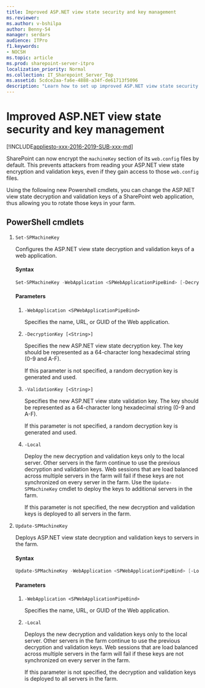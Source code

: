 ```yaml
---
title: Improved ASP.NET view state security and key management
ms.reviewer: 
ms.author: v-bshilpa
author: Benny-54
manager: serdars
audience: ITPro
f1.keywords:
- NOCSH
ms.topic: article
ms.prod: sharepoint-server-itpro
localization_priority: Normal
ms.collection: IT_Sharepoint_Server_Top
ms.assetid: 5cdce2aa-fa6e-4888-a34f-de61713f5096
description: "Learn how to set up improved ASP.NET view state security and key management"
---
```


# Improved ASP.NET view state security and key management

[!INCLUDE[appliesto-xxx-2016-2019-SUB-xxx-md](../includes/appliesto-xxx-2016-2019-SUB-xxx-md.md)]

SharePoint can now encrypt the `machineKey` section of its `web.config` files by default. This prevents attackers from reading your ASP.NET view state encryption and validation keys, even if they gain access to those `web.config` files.

Using the following new Powershell cmdlets, you can change the ASP.NET view state decryption and validation keys of a SharePoint web application, thus allowing you to rotate those keys in your farm.

## PowerShell cmdlets

 1. `Set-SPMachineKey`
 
    Configures the ASP.NET view state decryption and validation keys of a web application.

    #### Syntax
   
    ```PowerShell
    Set-SPMachineKey -WebApplication <SPWebApplicationPipeBind> [-DecryptionKey <String>] [-ValidationKey <String>] [-Local] [<CommonParameters>]
    ```

    #### Parameters
   
    1. `-WebApplication <SPWebApplicationPipeBind>`
   
       Specifies the name, URL, or GUID of the Web application.

    2. `-DecryptionKey [<String>]`
   
       Specifies the new ASP.NET view state decryption key. The key should be represented as a 64-character long hexadecimal string (0-9 and A-F).

       If this parameter is not specified, a random decryption key is generated and used.

    3. `-ValidationKey [<String>]`
   
       Specifies the new ASP.NET view state validation key. The key should be represented as a 64-character long hexadecimal string (0-9 and A-F).

       If this parameter is not specified, a random decryption key is generated and used.

    4. `-Local`
   
       Deploy the new decryption and validation keys only to the local server. Other servers in the farm continue to use the previous decryption and validation keys. Web sessions that are load balanced across multiple servers in the farm will fail if these keys are not synchronized on every server in the farm. Use the `Update-SPMachineKey` cmdlet to deploy the keys to additional servers in the farm.

       If this parameter is not specified, the new decryption and validation keys is deployed to all servers in the farm.
    
 2. `Update-SPMachineKey`
 
    Deploys ASP.NET view state decryption and validation keys to servers in the farm.

    #### Syntax
   
    ```PowerShell
    Update-SPMachineKey -WebApplication <SPWebApplicationPipeBind> [-Local] [<CommonParameters>]
    ```
    
    #### Parameters
    
    1. `-WebApplication <SPWebApplicationPipeBind>`
    
       Specifies the name, URL, or GUID of the Web application.

    2. `-Local`
    
       Deploys the new decryption and validation keys only to the local server. Other servers in the farm continue to use the previous decryption and validation keys. Web sessions that are load balanced across multiple servers in the farm will fail if these keys are not synchronized on every server in the farm.

       If this parameter is not specified, the decryption and validation keys is deployed to all servers in the farm.
  
